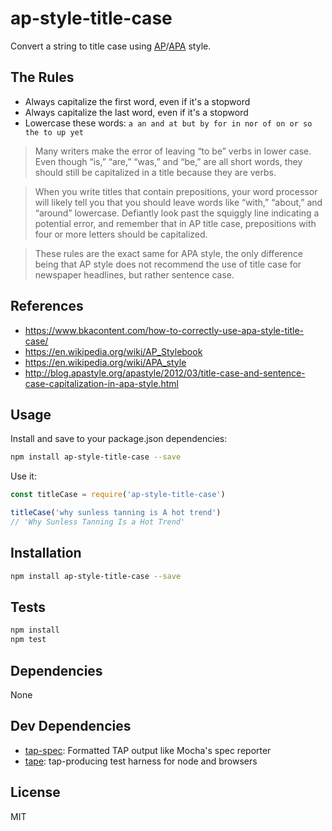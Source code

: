 # ap-style-title-case

Convert a string to title case using
[AP](https://en.wikipedia.org/wiki/AP_Stylebook)/[APA](https://en.wikipedia.org/wiki/APA_style)
style.

## The Rules

- Always capitalize the first word, even if it's a stopword
- Always capitalize the last word, even if it's a stopword
- Lowercase these words: `a an and at but by for in nor of on or so the to up yet`

> Many writers make the error of leaving “to be” verbs in lower case. Even though “is,” “are,” “was,” and “be,” are all short words, they should still be capitalized in a title because they are verbs.

> When you write titles that contain prepositions, your word processor will likely tell you that you should leave words like “with,” “about,” and “around” lowercase. Defiantly look past the squiggly line indicating a potential error, and remember that in AP title case, prepositions with four or more letters should be capitalized.

> These rules are the exact same for APA style, the only difference being that AP style does not recommend the use of title case for newspaper headlines, but rather sentence case.

## References

- https://www.bkacontent.com/how-to-correctly-use-apa-style-title-case/
- https://en.wikipedia.org/wiki/AP_Stylebook
- https://en.wikipedia.org/wiki/APA_style
- http://blog.apastyle.org/apastyle/2012/03/title-case-and-sentence-case-capitalization-in-apa-style.html

## Usage

Install and save to your package.json dependencies:

```sh
npm install ap-style-title-case --save
```

Use it:

```js
const titleCase = require('ap-style-title-case')

titleCase('why sunless tanning is A hot trend')
// 'Why Sunless Tanning Is a Hot Trend'
```

## Installation

```sh
npm install ap-style-title-case --save
```

## Tests

```sh
npm install
npm test
```

## Dependencies

None

## Dev Dependencies

- [tap-spec](https://github.com/scottcorgan/tap-spec): Formatted TAP output like Mocha&#39;s spec reporter
- [tape](https://github.com/substack/tape): tap-producing test harness for node and browsers


## License

MIT
